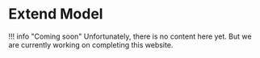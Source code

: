 # Extend Model

!!! info "Coming soon"
    Unfortunately, there is no content here yet. But we are currently working on completing this website.

